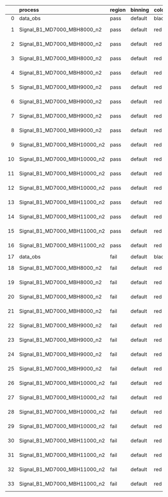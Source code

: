 |    | process                      | region   | binning   | color   | process_type   |   scale | variation   | source_filename                                                       | source_histname    | alias                        | title     |   combine_idx |     lnN |   shapes | syst_type   | direction   | variation_alias   |
|---:|:-----------------------------|:---------|:----------|:--------|:---------------|--------:|:------------|:----------------------------------------------------------------------|:-------------------|:-----------------------------|:----------|--------------:|--------:|---------:|:------------|:------------|:------------------|
|  0 | data_obs                     | pass     | default   | black   | DATA           |       1 | nominal     | ./histograms_for_2DAlphabet_v16//BH_Data.root                         | hpass              | Data                         | Data      |           nan | nan     |      nan | nan         | nan         | nan               |
|  1 | Signal_B1_MD7000_MBH8000_n2  | pass     | default   | red     | SIGNAL         |       1 | lumi        | ./histograms_for_2DAlphabet_v16//BH_Signal_B1_MD7000_MBH8000_n2.root  | hpass              | Signal_B1_MD7000_MBH8000_n2  | BH signal |           nan |   1.016 |      nan | lnN         | nan         | nan               |
|  2 | Signal_B1_MD7000_MBH8000_n2  | pass     | default   | red     | SIGNAL         |       1 | SVM         | ./histograms_for_2DAlphabet_v16//BH_Signal_B1_MD7000_MBH8000_n2.root  | hpass_SVMsyst_up   | Signal_B1_MD7000_MBH8000_n2  | BH signal |           nan | nan     |        1 | shapes      | Up          | SVMsyst           |
|  3 | Signal_B1_MD7000_MBH8000_n2  | pass     | default   | red     | SIGNAL         |       1 | SVM         | ./histograms_for_2DAlphabet_v16//BH_Signal_B1_MD7000_MBH8000_n2.root  | hpass_SVMsyst_down | Signal_B1_MD7000_MBH8000_n2  | BH signal |           nan | nan     |        1 | shapes      | Down        | SVMsyst           |
|  4 | Signal_B1_MD7000_MBH8000_n2  | pass     | default   | red     | SIGNAL         |       1 | nominal     | ./histograms_for_2DAlphabet_v16//BH_Signal_B1_MD7000_MBH8000_n2.root  | hpass              | Signal_B1_MD7000_MBH8000_n2  | BH signal |           nan | nan     |      nan | nan         | nan         | nan               |
|  5 | Signal_B1_MD7000_MBH9000_n2  | pass     | default   | red     | SIGNAL         |       1 | lumi        | ./histograms_for_2DAlphabet_v16//BH_Signal_B1_MD7000_MBH9000_n2.root  | hpass              | Signal_B1_MD7000_MBH9000_n2  | BH signal |           nan |   1.016 |      nan | lnN         | nan         | nan               |
|  6 | Signal_B1_MD7000_MBH9000_n2  | pass     | default   | red     | SIGNAL         |       1 | SVM         | ./histograms_for_2DAlphabet_v16//BH_Signal_B1_MD7000_MBH9000_n2.root  | hpass_SVMsyst_up   | Signal_B1_MD7000_MBH9000_n2  | BH signal |           nan | nan     |        1 | shapes      | Up          | SVMsyst           |
|  7 | Signal_B1_MD7000_MBH9000_n2  | pass     | default   | red     | SIGNAL         |       1 | SVM         | ./histograms_for_2DAlphabet_v16//BH_Signal_B1_MD7000_MBH9000_n2.root  | hpass_SVMsyst_down | Signal_B1_MD7000_MBH9000_n2  | BH signal |           nan | nan     |        1 | shapes      | Down        | SVMsyst           |
|  8 | Signal_B1_MD7000_MBH9000_n2  | pass     | default   | red     | SIGNAL         |       1 | nominal     | ./histograms_for_2DAlphabet_v16//BH_Signal_B1_MD7000_MBH9000_n2.root  | hpass              | Signal_B1_MD7000_MBH9000_n2  | BH signal |           nan | nan     |      nan | nan         | nan         | nan               |
|  9 | Signal_B1_MD7000_MBH10000_n2 | pass     | default   | red     | SIGNAL         |       1 | lumi        | ./histograms_for_2DAlphabet_v16//BH_Signal_B1_MD7000_MBH10000_n2.root | hpass              | Signal_B1_MD7000_MBH10000_n2 | BH signal |           nan |   1.016 |      nan | lnN         | nan         | nan               |
| 10 | Signal_B1_MD7000_MBH10000_n2 | pass     | default   | red     | SIGNAL         |       1 | SVM         | ./histograms_for_2DAlphabet_v16//BH_Signal_B1_MD7000_MBH10000_n2.root | hpass_SVMsyst_up   | Signal_B1_MD7000_MBH10000_n2 | BH signal |           nan | nan     |        1 | shapes      | Up          | SVMsyst           |
| 11 | Signal_B1_MD7000_MBH10000_n2 | pass     | default   | red     | SIGNAL         |       1 | SVM         | ./histograms_for_2DAlphabet_v16//BH_Signal_B1_MD7000_MBH10000_n2.root | hpass_SVMsyst_down | Signal_B1_MD7000_MBH10000_n2 | BH signal |           nan | nan     |        1 | shapes      | Down        | SVMsyst           |
| 12 | Signal_B1_MD7000_MBH10000_n2 | pass     | default   | red     | SIGNAL         |       1 | nominal     | ./histograms_for_2DAlphabet_v16//BH_Signal_B1_MD7000_MBH10000_n2.root | hpass              | Signal_B1_MD7000_MBH10000_n2 | BH signal |           nan | nan     |      nan | nan         | nan         | nan               |
| 13 | Signal_B1_MD7000_MBH11000_n2 | pass     | default   | red     | SIGNAL         |       1 | lumi        | ./histograms_for_2DAlphabet_v16//BH_Signal_B1_MD7000_MBH11000_n2.root | hpass              | Signal_B1_MD7000_MBH11000_n2 | BH signal |           nan |   1.016 |      nan | lnN         | nan         | nan               |
| 14 | Signal_B1_MD7000_MBH11000_n2 | pass     | default   | red     | SIGNAL         |       1 | SVM         | ./histograms_for_2DAlphabet_v16//BH_Signal_B1_MD7000_MBH11000_n2.root | hpass_SVMsyst_up   | Signal_B1_MD7000_MBH11000_n2 | BH signal |           nan | nan     |        1 | shapes      | Up          | SVMsyst           |
| 15 | Signal_B1_MD7000_MBH11000_n2 | pass     | default   | red     | SIGNAL         |       1 | SVM         | ./histograms_for_2DAlphabet_v16//BH_Signal_B1_MD7000_MBH11000_n2.root | hpass_SVMsyst_down | Signal_B1_MD7000_MBH11000_n2 | BH signal |           nan | nan     |        1 | shapes      | Down        | SVMsyst           |
| 16 | Signal_B1_MD7000_MBH11000_n2 | pass     | default   | red     | SIGNAL         |       1 | nominal     | ./histograms_for_2DAlphabet_v16//BH_Signal_B1_MD7000_MBH11000_n2.root | hpass              | Signal_B1_MD7000_MBH11000_n2 | BH signal |           nan | nan     |      nan | nan         | nan         | nan               |
| 17 | data_obs                     | fail     | default   | black   | DATA           |       1 | nominal     | ./histograms_for_2DAlphabet_v16//BH_Data.root                         | hfail              | Data                         | Data      |           nan | nan     |      nan | nan         | nan         | nan               |
| 18 | Signal_B1_MD7000_MBH8000_n2  | fail     | default   | red     | SIGNAL         |       1 | lumi        | ./histograms_for_2DAlphabet_v16//BH_Signal_B1_MD7000_MBH8000_n2.root  | hfail              | Signal_B1_MD7000_MBH8000_n2  | BH signal |           nan |   1.016 |      nan | lnN         | nan         | nan               |
| 19 | Signal_B1_MD7000_MBH8000_n2  | fail     | default   | red     | SIGNAL         |       1 | SVM         | ./histograms_for_2DAlphabet_v16//BH_Signal_B1_MD7000_MBH8000_n2.root  | hfail_SVMsyst_up   | Signal_B1_MD7000_MBH8000_n2  | BH signal |           nan | nan     |        1 | shapes      | Up          | SVMsyst           |
| 20 | Signal_B1_MD7000_MBH8000_n2  | fail     | default   | red     | SIGNAL         |       1 | SVM         | ./histograms_for_2DAlphabet_v16//BH_Signal_B1_MD7000_MBH8000_n2.root  | hfail_SVMsyst_down | Signal_B1_MD7000_MBH8000_n2  | BH signal |           nan | nan     |        1 | shapes      | Down        | SVMsyst           |
| 21 | Signal_B1_MD7000_MBH8000_n2  | fail     | default   | red     | SIGNAL         |       1 | nominal     | ./histograms_for_2DAlphabet_v16//BH_Signal_B1_MD7000_MBH8000_n2.root  | hfail              | Signal_B1_MD7000_MBH8000_n2  | BH signal |           nan | nan     |      nan | nan         | nan         | nan               |
| 22 | Signal_B1_MD7000_MBH9000_n2  | fail     | default   | red     | SIGNAL         |       1 | lumi        | ./histograms_for_2DAlphabet_v16//BH_Signal_B1_MD7000_MBH9000_n2.root  | hfail              | Signal_B1_MD7000_MBH9000_n2  | BH signal |           nan |   1.016 |      nan | lnN         | nan         | nan               |
| 23 | Signal_B1_MD7000_MBH9000_n2  | fail     | default   | red     | SIGNAL         |       1 | SVM         | ./histograms_for_2DAlphabet_v16//BH_Signal_B1_MD7000_MBH9000_n2.root  | hfail_SVMsyst_up   | Signal_B1_MD7000_MBH9000_n2  | BH signal |           nan | nan     |        1 | shapes      | Up          | SVMsyst           |
| 24 | Signal_B1_MD7000_MBH9000_n2  | fail     | default   | red     | SIGNAL         |       1 | SVM         | ./histograms_for_2DAlphabet_v16//BH_Signal_B1_MD7000_MBH9000_n2.root  | hfail_SVMsyst_down | Signal_B1_MD7000_MBH9000_n2  | BH signal |           nan | nan     |        1 | shapes      | Down        | SVMsyst           |
| 25 | Signal_B1_MD7000_MBH9000_n2  | fail     | default   | red     | SIGNAL         |       1 | nominal     | ./histograms_for_2DAlphabet_v16//BH_Signal_B1_MD7000_MBH9000_n2.root  | hfail              | Signal_B1_MD7000_MBH9000_n2  | BH signal |           nan | nan     |      nan | nan         | nan         | nan               |
| 26 | Signal_B1_MD7000_MBH10000_n2 | fail     | default   | red     | SIGNAL         |       1 | lumi        | ./histograms_for_2DAlphabet_v16//BH_Signal_B1_MD7000_MBH10000_n2.root | hfail              | Signal_B1_MD7000_MBH10000_n2 | BH signal |           nan |   1.016 |      nan | lnN         | nan         | nan               |
| 27 | Signal_B1_MD7000_MBH10000_n2 | fail     | default   | red     | SIGNAL         |       1 | SVM         | ./histograms_for_2DAlphabet_v16//BH_Signal_B1_MD7000_MBH10000_n2.root | hfail_SVMsyst_up   | Signal_B1_MD7000_MBH10000_n2 | BH signal |           nan | nan     |        1 | shapes      | Up          | SVMsyst           |
| 28 | Signal_B1_MD7000_MBH10000_n2 | fail     | default   | red     | SIGNAL         |       1 | SVM         | ./histograms_for_2DAlphabet_v16//BH_Signal_B1_MD7000_MBH10000_n2.root | hfail_SVMsyst_down | Signal_B1_MD7000_MBH10000_n2 | BH signal |           nan | nan     |        1 | shapes      | Down        | SVMsyst           |
| 29 | Signal_B1_MD7000_MBH10000_n2 | fail     | default   | red     | SIGNAL         |       1 | nominal     | ./histograms_for_2DAlphabet_v16//BH_Signal_B1_MD7000_MBH10000_n2.root | hfail              | Signal_B1_MD7000_MBH10000_n2 | BH signal |           nan | nan     |      nan | nan         | nan         | nan               |
| 30 | Signal_B1_MD7000_MBH11000_n2 | fail     | default   | red     | SIGNAL         |       1 | lumi        | ./histograms_for_2DAlphabet_v16//BH_Signal_B1_MD7000_MBH11000_n2.root | hfail              | Signal_B1_MD7000_MBH11000_n2 | BH signal |           nan |   1.016 |      nan | lnN         | nan         | nan               |
| 31 | Signal_B1_MD7000_MBH11000_n2 | fail     | default   | red     | SIGNAL         |       1 | SVM         | ./histograms_for_2DAlphabet_v16//BH_Signal_B1_MD7000_MBH11000_n2.root | hfail_SVMsyst_up   | Signal_B1_MD7000_MBH11000_n2 | BH signal |           nan | nan     |        1 | shapes      | Up          | SVMsyst           |
| 32 | Signal_B1_MD7000_MBH11000_n2 | fail     | default   | red     | SIGNAL         |       1 | SVM         | ./histograms_for_2DAlphabet_v16//BH_Signal_B1_MD7000_MBH11000_n2.root | hfail_SVMsyst_down | Signal_B1_MD7000_MBH11000_n2 | BH signal |           nan | nan     |        1 | shapes      | Down        | SVMsyst           |
| 33 | Signal_B1_MD7000_MBH11000_n2 | fail     | default   | red     | SIGNAL         |       1 | nominal     | ./histograms_for_2DAlphabet_v16//BH_Signal_B1_MD7000_MBH11000_n2.root | hfail              | Signal_B1_MD7000_MBH11000_n2 | BH signal |           nan | nan     |      nan | nan         | nan         | nan               |